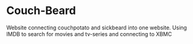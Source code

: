 Couch-Beard
===========

Website connecting couchpotato and sickbeard into one website. Using IMDB to search for movies and tv-series and connecting to XBMC
